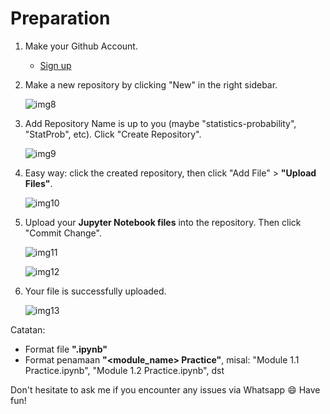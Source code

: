 # Preparation 
1. Make your Github Account.
   * [Sign up](https://docs.github.com/en/get-started/signing-up-for-github/signing-up-for-a-new-github-account)
  
2. Make a new repository by clicking "New" in the right sidebar.
   
    ![img8](img/img8.png#center)  

3. Add Repository Name is up to you (maybe "statistics-probability", "StatProb", etc). Click "Create Repository".
   
    ![img9](img/img9.png#center)  

4. Easy way: click the created repository, then click "Add File" > **"Upload Files"**.
   
    ![img10](img/img10.png#center) 

5. Upload your **Jupyter Notebook files** into the repository. Then click "Commit Change".
   
    ![img11](img/img11.png#center) 

    ![img12](img/img12.png#center) 

6. Your file is successfully uploaded.

    ![img13](img/img13.png#center) 


Catatan:
* Format file **".ipynb"**
* Format penamaan **"<module_name> Practice"**, misal: "Module 1.1 Practice.ipynb", "Module 1.2 Practice.ipynb", dst


Don't hesitate to ask me if you encounter any issues via Whatsapp :smile: Have fun!
